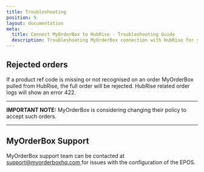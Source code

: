 ```yaml
---
title: Troubleshooting
position: 5
layout: documentation
meta:
  title: Connect MyOrderBox to HubRise - Troubleshooting Guide
  description: Troubleshooting MyOrderBox connection with HubRise for your EPOS and other apps to work as a cohesive whole. Connect apps and synchronise your data.
---
```


## Rejected orders

If a product ref code is missing or not recognised on an order MyOrderBox pulled from HubRise, the full order will be rejected. HubRise related order logs will show an error 422.

------

**IMPORTANT NOTE:** MyOrderBox is considering changing their policy to accept such orders.

------

## MyOrderBox Support

MyOrderBox support team can be contacted at [support@myorderboxhq.com ](mailto:support@myorderboxhq.com) for issues with the configuration of the EPOS.
